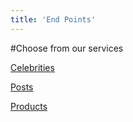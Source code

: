 ```yaml
---
title: 'End Points'
---
```


#Choose from our services

[Celebrities](/endpoints/celebrities)


[Posts](/endpoints/posts)


[Products](/endpoints/products)